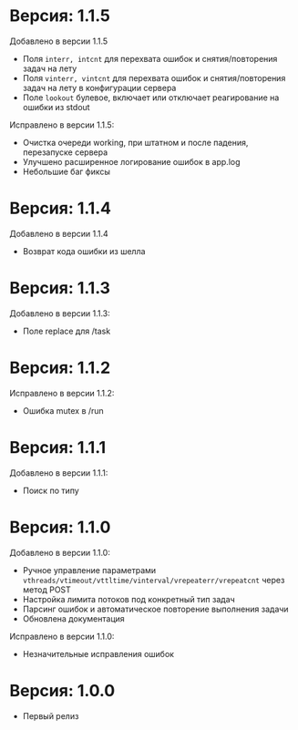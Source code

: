 Версия: 1.1.5
========

Добавлено в версии 1.1.5

- Поля ```interr, intcnt``` для перехвата ошибок и снятия/повторения задач на лету
- Поля ```vinterr, vintcnt``` для перехвата ошибок и снятия/повторения задач на лету в конфигурации сервера
- Поле ```lookout``` булевое, включает или отключает реагирование на ошибки из stdout

Исправлено в версии 1.1.5:

- Очистка очереди working, при штатном и после падения, перезапуске сервера
- Улучшено расширенное логирование ошибок в app.log
- Небольшие баг фиксы

Версия: 1.1.4
========

Добавлено в версии 1.1.4

- Возврат кода ошибки из шелла

Версия: 1.1.3
========

Добавлено в версии 1.1.3:

- Поле replace для /task

Версия: 1.1.2
========

Исправлено в версии 1.1.2:

- Ошибка mutex в /run

Версия: 1.1.1
========

Добавлено в версии 1.1.1:

- Поиск по типу

Версия: 1.1.0
========

Добавлено в версии 1.1.0:

- Ручное управление параметрами ```vthreads/vtimeout/vttltime/vinterval/vrepeaterr/vrepeatcnt``` через метод POST
- Настройка лимита потоков под конкретный тип задач
- Парсинг ошибок и автоматическое повторение выполнения задачи
- Обновлена документация

Исправлено в версии 1.1.0:

- Незначительные исправления ошибок

Версия: 1.0.0
========

- Первый релиз
